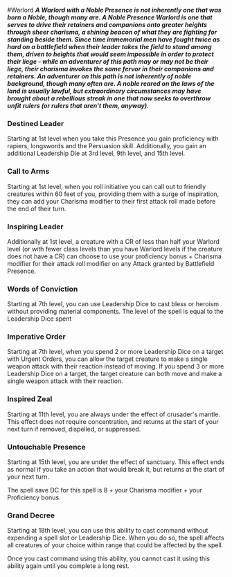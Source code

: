 #Warlord
***A Warlord with a Noble Presence is not inherently one that was born a Noble, though many are. A Noble Presence Warlord is one that serves to drive their retainers and companions onto greater heights through sheer charisma, a shining beacon of what they are fighting for standing beside them. Since time immemorial men have fought twice as hard on a battlefield when their leader takes the field to stand among them, driven to heights that would seem impossible in order to protect their liege - while an adventurer of this path may or may not be their liege, their charisma invokes the same fervor in their companions and retainers. An adventurer on this path is not inherently of noble background, though many often are. A noble reared on the laws of the land is usually lawful, but extraordinary circumstances may have brought about a rebellious streak in one that now seeks to overthrow unfit rulers (or rulers that aren't them, anyway).***

### Destined Leader
Starting at 1st level when you take this Presence you gain proficiency with rapiers, longswords and the Persuasion skill. Additionally, you gain an additional Leadership Die at 3rd level, 9th level, and 15th level.

### Call to Arms
Starting at 1st level, when you roll initiative you can call out to friendly creatures within 60 feet of you, providing them with a surge of inspiration, they can add your Charisma modifier to their first attack roll made before the end of their turn.

### Inspiring Leader
Additionally at 1st level, a creature with a CR of less than half your Warlord level (or with fewer class levels than you have Warlord levels if the creature does not have a CR) can choose to use your proficiency bonus + Charisma modifier for their attack roll modifier on any Attack granted by Battlefield Presence.

### Words of Conviction
Starting at 7th level, you can use Leadership Dice to cast bless or heroism without providing material components. The level of the spell is equal to the Leadership Dice spent

### Imperative Order
Starting at 7th level, when you spend 2 or more Leadership Dice on a target with Urgent Orders, you can allow the target creature to make a single weapon attack with their reaction instead of moving. If you spend 3 or more Leadership Dice on a target, the target creature can both move and make a single weapon attack with their reaction.

### Inspired Zeal
Starting at 11th level, you are always under the effect of crusader's mantle. This effect does not require concentration, and returns at the start of your next turn if removed, dispelled, or suppressed.

### Untouchable Presence
Starting at 15th level, you are under the effect of sanctuary. This effect ends as normal if you take an action that would break it, but returns at the start of your next turn.

The spell save DC for this spell is 8 + your Charisma modifier + your Proficiency bonus.

### Grand Decree
Starting at 18th level, you can use this ability to cast command without expending a spell slot or Leadership Dice. When you do so, the spell affects all creatures of your choice within range that could be affected by the spell.

Once you cast command using this ability, you cannot cast it using this ability again until you complete a long rest.